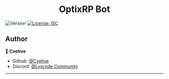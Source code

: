 <h1 align="center">OptixRP Bot</h1>
<p>
  <img alt="Version" src="https://img.shields.io/badge/version-1.0.1-blue.svg?cacheSeconds=2592000" />
  <a href="#" target="_blank">
    <img alt="License: ISC" src="https://img.shields.io/badge/License-ISC-yellow.svg" />
  </a>
</p>

## Author

👤 **Cxetive**

- Github: [@Cxetive](https://github.com/Cxetive)
- Discord: [@Lyxcode Community](https://discord.gg/YJGN7t5947)

---
